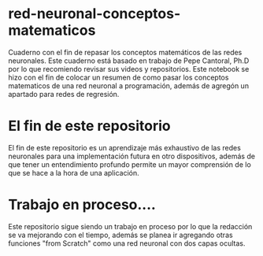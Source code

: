 # red-neuronal-conceptos-matematicos
Cuaderno con el fin de repasar los conceptos matemáticos de las redes neuronales. Este cuaderno está basado en trabajo de Pepe Cantoral, Ph.D por lo que recomiendo revisar sus videos y repositorios. Este notebook se hizo con el fin de colocar un resumen de como pasar los conceptos matematicos de una red neuronal a programación, además de agregón un apartado para redes de regresión.

# El fin de este repositorio
El fin de este repositorio es un aprendizaje más exhaustivo de las redes neuronales para una implementación futura en otro dispositivos, además de que tener un entendimiento profundo permite un mayor comprensión de lo que se hace a la hora de una aplicación.

# Trabajo en proceso....
Este repositorio sigue siendo un trabajo en proceso por lo que la redacción se va mejorando con el tiempo, además se planea ir agregando otras funciones "from Scratch" como una red neuronal con dos capas ocultas.
